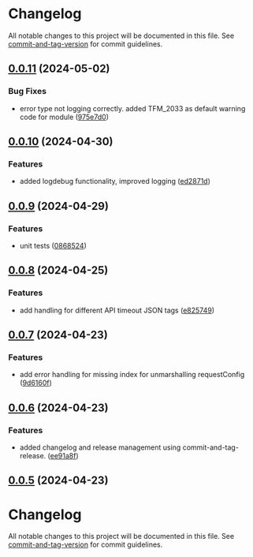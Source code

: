 # Changelog

All notable changes to this project will be documented in this file. See [commit-and-tag-version](https://github.com/absolute-version/commit-and-tag-version) for commit guidelines.

## [0.0.11](https://github.com/rosalie12e/fault-injection/compare/v0.0.10...v0.0.11) (2024-05-02)


### Bug Fixes

* error type not logging correctly. added TFM_2033 as default warning code for module ([975e7d0](https://github.com/rosalie12e/fault-injection/commit/975e7d0903a31d954e070bfd3e7e9c8db67964d3))

## [0.0.10](https://github.com/rosalie12e/fault-injection/compare/v0.0.9...v0.0.10) (2024-04-30)


### Features

* added logdebug functionality, improved logging ([ed2871d](https://github.com/rosalie12e/fault-injection/commit/ed2871de5a916cd20c486e8c005d2fac9725881c))

## [0.0.9](https://github.com/rosalie12e/fault-injection/compare/v0.0.8...v0.0.9) (2024-04-29)


### Features

* unit tests ([0868524](https://github.com/rosalie12e/fault-injection/commit/086852444cdb5e0977abee7b84b6bd6fc1bee3d6))

## [0.0.8](https://github.com/rosalie12e/fault-injection/compare/v0.0.7...v0.0.8) (2024-04-25)


### Features

* add handling for different API timeout JSON tags ([e825749](https://github.com/rosalie12e/fault-injection/commit/e8257498569ebfff08d1b9d6fcf760e497b8e745))

## [0.0.7](https://github.com/rosalie12e/fault-injection/compare/v0.0.6...v0.0.7) (2024-04-23)


### Features

* add error handling for missing index for unmarshalling requestConfig ([9d6160f](https://github.com/rosalie12e/fault-injection/commit/9d6160fe1414605211abc7511d2fbeacdb97fc81))

## [0.0.6](https://github.com/rosalie12e/fault-injection/compare/v0.0.5...v0.0.6) (2024-04-23)


### Features

* added changelog and release management using commit-and-tag-release. ([ee91a8f](https://github.com/rosalie12e/fault-injection/commit/ee91a8f1d38afdac9ff5aee3d14865aa228137f7))

## [0.0.5](https://github.com/rosalie12e/fault-injection/compare/v0.0.4...v0.0.5) (2024-04-23)

# Changelog

All notable changes to this project will be documented in this file. See [commit-and-tag-version](https://github.com/absolute-version/commit-and-tag-version) for commit guidelines.
